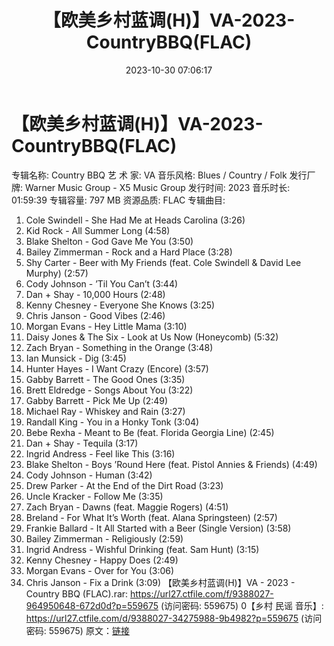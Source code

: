 ﻿---
title: 【欧美乡村蓝调(H)】VA-2023-CountryBBQ(FLAC)
date: 2023-10-30 07:06:17
categories: 外语音乐
tags: 外语音乐
---
# 【欧美乡村蓝调(H)】VA-2023-CountryBBQ(FLAC)

专辑名称: Country BBQ
艺 术 家: VA
音乐风格: Blues / Country / Folk
发行厂牌: Warner Music Group - X5 Music Group
发行时间: 2023
音乐时长: 01:59:39
专辑容量: 797 MB
资源品质: FLAC
专辑曲目:
01. Cole Swindell - She Had Me at Heads Carolina (3:26)
02. Kid Rock - All Summer Long (4:58)
03. Blake Shelton - God Gave Me You (3:50)
04. Bailey Zimmerman - Rock and a Hard Place (3:28)
05. Shy Carter - Beer with My Friends (feat. Cole Swindell
& David Lee Murphy) (2:57)
06. Cody Johnson - ’Til You Can’t (3:44)
07. Dan + Shay - 10,000 Hours (2:48)
08. Kenny Chesney - Everyone She Knows (3:25)
09. Chris Janson - Good Vibes (2:46)
10. Morgan Evans - Hey Little Mama (3:10)
11. Daisy Jones & The Six - Look at Us Now (Honeycomb)
(5:32)
12. Zach Bryan - Something in the Orange (3:48)
13. Ian Munsick - Dig (3:45)
14. Hunter Hayes - I Want Crazy (Encore) (3:57)
15. Gabby Barrett - The Good Ones (3:35)
16. Brett Eldredge - Songs About You (3:22)
17. Gabby Barrett - Pick Me Up (2:49)
18. Michael Ray - Whiskey and Rain (3:27)
19. Randall King - You in a Honky Tonk (3:04)
20. Bebe Rexha - Meant to Be (feat. Florida Georgia Line)
(2:45)
21. Dan + Shay - Tequila (3:17)
22. Ingrid Andress - Feel like This (3:16)
23. Blake Shelton - Boys ’Round Here (feat. Pistol Annies
& Friends) (4:49)
24. Cody Johnson - Human (3:42)
25. Drew Parker - At the End of the Dirt Road (3:23)
26. Uncle Kracker - Follow Me (3:35)
27. Zach Bryan - Dawns (feat. Maggie Rogers) (4:51)
29. Breland - For What It’s Worth (feat. Alana Springsteen)
(2:57)
30. Frankie Ballard - It All Started with a Beer (Single
Version) (3:58)
31. Bailey Zimmerman - Religiously (2:59)
32. Ingrid Andress - Wishful Drinking (feat. Sam Hunt)
(3:15)
33. Kenny Chesney - Happy Does (2:49)
34. Morgan Evans - Over for You (3:06)
35. Chris Janson - Fix a Drink (3:09)
【欧美乡村蓝调(H)】VA - 2023 - Country BBQ
(FLAC).rar: https://url27.ctfile.com/f/9388027-964950648-672d0d?p=559675
(访问密码: 559675)
0【乡村 民谣 音乐】: https://url27.ctfile.com/d/9388027-34275988-9b4982?p=559675
(访问密码: 559675)
原文：[链接](https://blog.sina.com.cn/s/blog_1647c7e76010313o7.html)